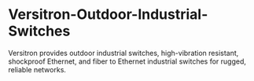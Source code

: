 # Versitron-Outdoor-Industrial-Switches
Versitron provides outdoor industrial switches, high-vibration resistant, shockproof Ethernet, and fiber to Ethernet industrial switches for rugged, reliable networks.
